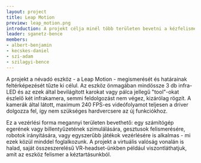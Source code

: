 ```yaml
---
layout: project
title: Leap Motion
preview: leap_motion.png
introduction: A projekt célja minél több területen bevetni a kézfelismeréses vezérlést.
leader: sganetz-bence
members:
- albert-benjamin
- kecskes-daniel
- szi-adam
- szilagyi-bence
---
```


A projekt a névadó eszköz - a Leap Motion - megismerését és határainak feltérképezését tűzte ki célul. Az eszköz önmagában mindössze 3 db infra-LED és az ezek által bevilágított karokat vagy pálca jellegű "tool"-okat észlelő két infrakamera, semmi feldolgozást nem végez, kizárólag rögzít. A kamerák által látott, maximum 240 FPS-es videófolyamot teljesen a driver dolgozza fel, így nem szükséges hardvercsere az új funkciókhoz.

Ez a vezérlési forma megannyi területen bevethető: egy számítógép egerének vagy billentyűzetének szimulálására, gesztusok felismerésére, robotok irányítására, vagy egyszerűbb játékok vezérlésére is alkalmas - mi ezek közül minddel foglalkozunk. A projekt a virtuális valóság vonalán is halad, saját összeszerelésű VR-headset-ünkben például viszontláthatjuk, amit az eszköz felismer a kéztartásunkból.
